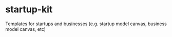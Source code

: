 # startup-kit
Templates for startups and businesses (e.g. startup model canvas, business model canvas, etc)

